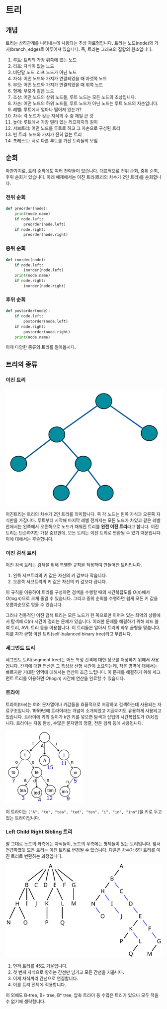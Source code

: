 # 트리
## 개념
트리는 상하관계를 나타내는데 사용되는 추상 자료형입니다. 트리는 노드(node)와 가지(branch, edge)로 이루어져 있습니다. 즉, 트리는 그래프의 집합의 원소입니다.

1. 루트: 트리의 가장 위쪽에 있는 노드
2. 리프: 자식이 없는 노드
3. 비단말 노드: 리프 노드가 아닌 노드
4. 자식: 어떤 노드와 가지가 연결되었을 때 아랫쪽 노드
5. 부모: 어떤 노드와 가지가 연결되었을 때 위쪽 노드
6. 형제: 부모가 같은 노드
7. 조상: 어떤 노드의 상위 노드들, 루트 노드는 모든 노드의 조상입니다.
8. 자손: 어떤 노드의 하위 노드들, 루트 노드가 아닌 노드는 루트 노드의 자손입니다.
9. 레벨: 루트에서 얼마나 떨어져 있는가?
10. 차수: 각 노드가 갖는 자식의 수 중 제일 큰 것
11. 높이: 루트에서 가장 멀리 있는 리프까지의 길이
12. 서브트리: 어떤 노드를 루트로 하고 그 자손으로 구성된 트리
13. 빈 트리: 노드와 가지가 전혀 없는 트리
14. 포레스트: 서로 다른 루트를 가진 트리들의 모임

## 순회
마찬가지로, 트리 순회에도 여러 전략들이 있습니다. 대표적으로 전위 순회, 중위 순회, 후위 순회가 있습니다. 아래 예제에서는 이진 트리(트리의 차수가 2인 트리)를 순회합니다.

### 전위 순회
``` python
def preorder(node):
    print(node.name)
    if node.left:
        preorder(node.left)
    if node.right:
        preorder(node.right)    
```

### 중위 순회
```python
def inorder(node):
    if node.left:
        inorder(node.left)
    print(node.name)
    if node.right:
        inorder(node.right)    
```

### 후위 순회
```python
def postorder(node):
    if node.left:
        postorder(node.left)
    if node.right:
        postorder(node.right)
    print(node.name)    
```

이제 다양한 종류의 트리를 알아봅시다.

## 트리의 종류
### 이진 트리
![이진 트리](images/Full_binary.svg)

이진트리는 트리의 차수가 2인 트리를 의미합니다. 즉 각 노드는 왼쪽 자식과 오른쪽 자식만을 가집니다. 루트부터 시작해 마지막 레벨 전까지는 모든 노드가 차있고 같은 레벨 안에서는 왼쪽에서 오른쪽으로 노드가 채워진 트리를 **완전 이진 트리**라고 합니다. 이진 트리는 단순하지만 가장 중요한데, 모든 트리는 이진 트리로 변환될 수 있기 때문입니다. 이에 대해서는 후술합니다.

### 이진 검색 트리
이진 검색 트리는 검색을 위해 특별한 규칙을 적용하여 만들어진 트리입니다.
1. 왼쪽 서브트리의 키 값은 자신의 키 값보다 작습니다.
2. 오른쪽 서브트리의 키 값은 자신의 키 값보다 큽니다.

이 규칙을 이용하여 트리를 구성하면 검색을 수행할 때의 시간복잡도를 $O(n)$에서 $O(\log n)$으로 크게 줄일 수 있습니다. 그리고 중위 순회를 수행하면 쉽게 모든 키 값을 오름차순으로 얻을 수 있습니다.

그러나 전통적인 이진 검색 트리는 모든 노드가 한 쪽으로만 이어져 있는 최악의 상황에서 탐색에 $O(n)$ 시간이 걸리는 문제가 있습니다. 이러한 문제를 해결하기 위해 레드 블랙 트리, AVL 트리 등을 이용합니다. 이 트리들은 알아서 트리의 좌우 균형을 맞춥니다. 이를 자가 균형 이진 트리(self-balanced binary tree)라고 부릅니다.

### 세그먼트 트리
세그먼트 트리(segment tree)는 어느 특정 간격에 대한 정보를 저장하기 위해서 사용됩니다. 간격에 대한 연산은 그 특성상 선형 시간이 소요되는데, 작은 영역에 대해서는 빠르지만 거대한 영역에 대해서는 연산이 조금 느립니다. 이 문제를 해결하기 위해 세그먼트 트리를 이용하면 $O(\log n)$ 시간에 연산을 완료할 수 있습니다.

### 트라이
트라이(trie)는 여러 문자열이나 키값들을 효율적으로 저장하고 검색하는데 사용되는 자료구조입니다. 1959년에 트라이라는 개념이 소개되었고 지금까지도 유용하게 사용되고 있습니다. 트라이에 키의 길이가 $k$인 키를 넣으면 탐색과 삽입의 시간복잡도가 $O(k)$입니다. 트라이는 자동 완성, 수많은 문자열의 정렬, 전문 검색 등에 사용됩니다.

![Trie](images/Trie_example.svg.png)

이 트라이는 `["A", "to", "tea", "ted", "ten", "i", "in", "inn"]`을 키로 두고 있는 트라이입니다.

### Left Child Right Sibling 트리
말 그대로 노드의 좌측에는 자식들이, 노드의 우측에는 형제들이 있는 트리입니다. 앞서 언급하였듯 모든 트리는 이진 트리로 변경될 수 있습니다. 다음은 차수가 6인 트리를 이진 트리로 변환하는 과정입니다.

![LCRS](images/N-ary_to_binary.svg)
1. 먼저 트리를 45도 기울입니다.
2. 첫 번째 자식으로 향하는 간선만 남기고 모든 간선을 지웁니다.
3. 이제 자식끼리 간선으로 연결합니다.
4. 이를 트리 전체에 적용합니다.

이 외에도 B-tree, B+ tree, B* tree, 압축 트라이 등 수많은 트리가 있으나 모두 적을 수 없기에 생략합니다.
